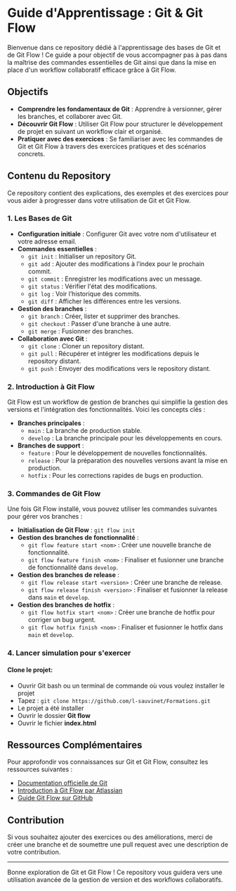# Guide d'Apprentissage : Git & Git Flow

Bienvenue dans ce repository dédié à l'apprentissage des bases de Git et de Git Flow ! Ce guide a pour objectif de vous accompagner pas à pas dans la maîtrise des commandes essentielles de Git ainsi que dans la mise en place d'un workflow collaboratif efficace grâce à Git Flow.

## Objectifs

- **Comprendre les fondamentaux de Git** : Apprendre à versionner, gérer les branches, et collaborer avec Git.
- **Découvrir Git Flow** : Utiliser Git Flow pour structurer le développement de projet en suivant un workflow clair et organisé.
- **Pratiquer avec des exercices** : Se familiariser avec les commandes de Git et Git Flow à travers des exercices pratiques et des scénarios concrets.

## Contenu du Repository

Ce repository contient des explications, des exemples et des exercices pour vous aider à progresser dans votre utilisation de Git et Git Flow.

### 1. Les Bases de Git

- **Configuration initiale** : Configurer Git avec votre nom d'utilisateur et votre adresse email.
- **Commandes essentielles** :
  - `git init` : Initialiser un repository Git.
  - `git add` : Ajouter des modifications à l’index pour le prochain commit.
  - `git commit` : Enregistrer les modifications avec un message.
  - `git status` : Vérifier l'état des modifications.
  - `git log` : Voir l’historique des commits.
  - `git diff` : Afficher les différences entre les versions.
- **Gestion des branches** :
  - `git branch` : Créer, lister et supprimer des branches.
  - `git checkout` : Passer d'une branche à une autre.
  - `git merge` : Fusionner des branches.
- **Collaboration avec Git** :
  - `git clone` : Cloner un repository distant.
  - `git pull` : Récupérer et intégrer les modifications depuis le repository distant.
  - `git push` : Envoyer des modifications vers le repository distant.

### 2. Introduction à Git Flow

Git Flow est un workflow de gestion de branches qui simplifie la gestion des versions et l'intégration des fonctionnalités. Voici les concepts clés :

- **Branches principales** :
  - `main` : La branche de production stable.
  - `develop` : La branche principale pour les développements en cours.
- **Branches de support** :
  - `feature` : Pour le développement de nouvelles fonctionnalités.
  - `release` : Pour la préparation des nouvelles versions avant la mise en production.
  - `hotfix` : Pour les corrections rapides de bugs en production.

### 3. Commandes de Git Flow

Une fois Git Flow installé, vous pouvez utiliser les commandes suivantes pour gérer vos branches :

- **Initialisation de Git Flow** : `git flow init`
- **Gestion des branches de fonctionnalité** :
  - `git flow feature start <nom>` : Créer une nouvelle branche de fonctionnalité.
  - `git flow feature finish <nom>` : Finaliser et fusionner une branche de fonctionnalité dans `develop`.
- **Gestion des branches de release** :
  - `git flow release start <version>` : Créer une branche de release.
  - `git flow release finish <version>` : Finaliser et fusionner la release dans `main` et `develop`.
- **Gestion des branches de hotfix** :
  - `git flow hotfix start <nom>` : Créer une branche de hotfix pour corriger un bug urgent.
  - `git flow hotfix finish <nom>` : Finaliser et fusionner le hotfix dans `main` et `develop`.
 
### 4. Lancer simulation pour s'exercer

#### Clone le projet:
- Ouvrir Git bash ou un terminal de commande où vous voulez installer le projet
- Tapez : `git clone https://github.com/l-sauvinet/Formations.git`
- Le projet a été installer
- Ouvrir le dossier **Git flow**
- Ouvrir le fichier **index.html**
  
## Ressources Complémentaires

Pour approfondir vos connaissances sur Git et Git Flow, consultez les ressources suivantes :

- [Documentation officielle de Git](https://git-scm.com/doc)
- [Introduction à Git Flow par Atlassian](https://www.atlassian.com/git/tutorials/comparing-workflows/gitflow-workflow)
- [Guide Git Flow sur GitHub](https://danielkummer.github.io/git-flow-cheatsheet/)

## Contribution

Si vous souhaitez ajouter des exercices ou des améliorations, merci de créer une branche et de soumettre une pull request avec une description de votre contribution.

---

Bonne exploration de Git et Git Flow ! Ce repository vous guidera vers une utilisation avancée de la gestion de version et des workflows collaboratifs.
